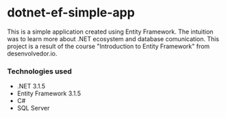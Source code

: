 # dotnet-ef-simple-app

This is a simple application created using Entity Framework. The intuition was to learn more about .NET ecosystem and database comunication.
This project is a result of the course "Introduction to Entity Framework" from desenvolvedor.io.

### Technologies used
- .NET 3.1.5
- Entity Framework 3.1.5
- C#
- SQL Server
